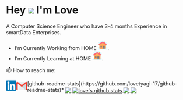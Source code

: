 # Hey <img src="https://github.com/piyushP7pravin/piyushP7pravin/blob/master/Hi.gif" width="29px">  I'm Love

A Computer Science Engineer who have 3-4 months Experience in smartData Enterprises.

-  I’m Currently Working from HOME <img src="https://github.com/lovetyagi-17/lovetyagi-17/blob/master/Home.svg" width="26px">.
-  I’m Currently Learning at HOME <img src="https://github.com/lovetyagi-17/lovetyagi-17/blob/master/Home.svg" width="26px">.

 📫 How to reach me: 
 
 <a href="https://www.linkedin.com/in/love-tyagi-b4a487150/">
   <img align="left" alt="Love Tyagi | Linkedin" width="28px" src="https://github.com/lovetyagi-17/lovetyagi-17/blob/master/Linkedin.svg" />
  </a>

 <a href="mailto:ltyagi58@gmail.com">
 <img align="left" alt="Love Tyagi | Gmail" width="30px" src="https://github.com/lovetyagi-17/lovetyagi-17/blob/master/Gmail.svg" />
  </a>
 [github-readme-stats](https://github.com/lovetyagi-17/github-readme-stats)*

<a href="https://github.com/lovetyagi-17/github-readme-stats">
  <!-- Change the `github-readme-stats.anuraghazra1.vercel.app` to `github-readme-stats.vercel.app`  -->
  <img align="center" src="https://github-readme-stats.vercel.app/api/top-langs/?username=lovteyagi-17&theme=radical&hide=glsl,python" />
</a>
<a href="https://github.com/lovetyagi-17/github-readme-stats">
  <img align="center" src="https://github-readme-stats.vercel.app/api?username=lovetyagi-17&show_icons=true&theme=radical&line_height=27" alt="love's github stats" />
</a>

<a href="https://github.com/lovetyagi-17/github-readme-stats">
  <!-- Change the `github-readme-stats.anuraghazra1.vercel.app` to `github-readme-stats.vercel.app`  -->
  <img align="center" src="https://github-readme-stats.vercel.app/api/pin/?username=lovetyagi-17&repo=github-readme-stats&theme=radical" />
</a>    
<a href="https://github.com/lovetyagi-17/.github.io">
  <!-- Change the `github-readme-stats.anuraghazra1.vercel.app` to `github-readme-stats.vercel.app`  -->
  <img align="center" src="https://github-readme-stats.vercel.app/api/pin/?username=lovetyagi-17&repo=anuraghazra.github.io&theme=radical" />
</a>
 

